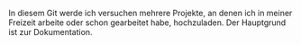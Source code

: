 In diesem Git werde ich versuchen mehrere Projekte, an denen ich in meiner Freizeit arbeite oder schon gearbeitet habe, hochzuladen.
Der Hauptgrund ist zur Dokumentation.
